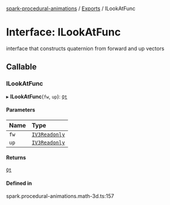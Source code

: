 [spark-procedural-animations](../README.md) / [Exports](../modules.md) / ILookAtFunc

# Interface: ILookAtFunc

interface that constructs quaternion from forward and up vectors

## Callable

### ILookAtFunc

▸ **ILookAtFunc**(`fw`, `up`): [`Qt`](../classes/Qt.md)

#### Parameters

| Name | Type |
| :------ | :------ |
| `fw` | [`IV3Readonly`](IV3Readonly.md) |
| `up` | [`IV3Readonly`](IV3Readonly.md) |

#### Returns

[`Qt`](../classes/Qt.md)

#### Defined in

spark.procedural-animations.math-3d.ts:157
